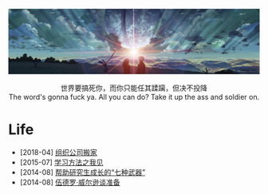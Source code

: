 [![header](../assets/header03.jpg)](https://yuenshome.github.io)

<center>世界要搞死你，而你只能任其蹂躏，但决不投降</center>  

<center>The word's gonna fuck ya. All you can do? Take it up the ass and soldier on.</center>

# Life

- [2018-04] [组织公司搬家](../timeline/2018-04/company-move)  
- [2015-07] [学习方法之我见](../timeline/2015-07/how-to-learn/)
- [2014-08] [帮助研究生成长的“七种武器”](../timeline/2014-08/postgraduate-growth/)
- [2014-08] [伍德罗·威尔逊谈准备](../timeline/2014-08/woodrow-wilson-talk-about-preparation/)
